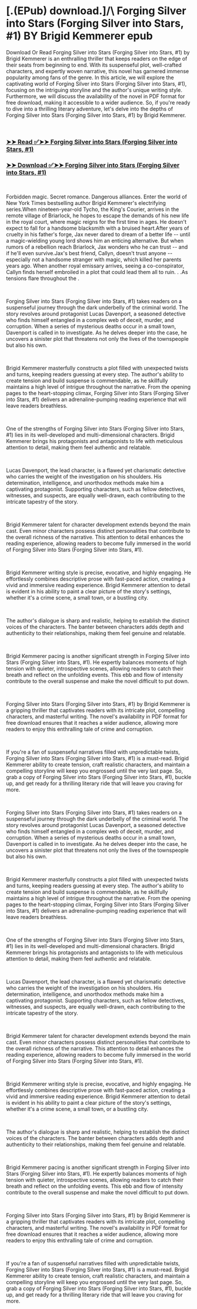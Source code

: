 # [.(EPub) download.]/\ Forging Silver into Stars (Forging Silver into Stars, #1) BY Brigid Kemmerer epub

<p>Download Or Read Forging Silver into Stars (Forging Silver into Stars, #1) by Brigid Kemmerer is an enthralling thriller that keeps readers on the edge of their seats from beginning to end. With its suspenseful plot, well-crafted characters, and expertly woven narrative, this novel has garnered immense popularity among fans of the genre. In this article, we will explore the captivating world of Forging Silver into Stars (Forging Silver into Stars, #1), focusing on the intriguing storyline and the author's unique writing style. Furthermore, we will discuss the availability of the novel in PDF format for free download, making it accessible to a wider audience. So, if you're ready to dive into a thrilling literary adventure, let's delve into the depths of Forging Silver into Stars (Forging Silver into Stars, #1) by Brigid Kemmerer.</p>
<p>&nbsp;</p>

### [➤➤ Read ✅➤➤ Forging Silver into Stars (Forging Silver into Stars, #1)](https://realpdfbooksdrive.blogspot.com/id/58484077)

### [➤➤ Download ✅➤➤ Forging Silver into Stars (Forging Silver into Stars, #1)](https://realpdfbooksdrive.blogspot.com/id/58484077)

<p>&nbsp;</p>
<p>Forbidden magic. Secret romance. Dangerous alliances. Enter the world of New York Times bestselling author Brigid Kemmerer's electrifying series.When nineteen-year-old Tycho, the King's Courier, arrives in the remote village of Briarlock, he hopes to escape the demands of his new life in the royal court, where magic reigns for the first time in ages. He doesn't expect to fall for a handsome blacksmith with a bruised heart.After years of cruelty in his father's forge, Jax never dared to dream of a better life -- until a magic-wielding young lord shows him an enticing alternative. But when rumors of a rebellion reach Briarlock, Jax wonders who he can trust -- and if he'll even survive.Jax's best friend, Callyn, doesn't trust anyone -- especially not a handsome stranger with magic, which killed her parents years ago. When another royal emissary arrives, seeing a co-conspirator, Callyn finds herself embroiled in a plot that could lead them all to ruin. . .As tensions flare throughout the .</p>
<p>&nbsp;</p>
<p>Forging Silver into Stars (Forging Silver into Stars, #1) takes readers on a suspenseful journey through the dark underbelly of the criminal world. The story revolves around protagonist Lucas Davenport, a seasoned detective who finds himself entangled in a complex web of deceit, murder, and corruption. When a series of mysterious deaths occur in a small town, Davenport is called in to investigate. As he delves deeper into the case, he uncovers a sinister plot that threatens not only the lives of the townspeople but also his own.</p>
<p>&nbsp;</p>
<p>Brigid Kemmerer masterfully constructs a plot filled with unexpected twists and turns, keeping readers guessing at every step. The author's ability to create tension and build suspense is commendable, as he skillfully maintains a high level of intrigue throughout the narrative. From the opening pages to the heart-stopping climax, Forging Silver into Stars (Forging Silver into Stars, #1) delivers an adrenaline-pumping reading experience that will leave readers breathless.</p>
<p>&nbsp;</p>
<p>One of the strengths of Forging Silver into Stars (Forging Silver into Stars, #1) lies in its well-developed and multi-dimensional characters. Brigid Kemmerer brings his protagonists and antagonists to life with meticulous attention to detail, making them feel authentic and relatable.</p>
<p>&nbsp;</p>
<p>Lucas Davenport, the lead character, is a flawed yet charismatic detective who carries the weight of the investigation on his shoulders. His determination, intelligence, and unorthodox methods make him a captivating protagonist. Supporting characters, such as fellow detectives, witnesses, and suspects, are equally well-drawn, each contributing to the intricate tapestry of the story.</p>
<p>&nbsp;</p>
<p>Brigid Kemmerer talent for character development extends beyond the main cast. Even minor characters possess distinct personalities that contribute to the overall richness of the narrative. This attention to detail enhances the reading experience, allowing readers to become fully immersed in the world of Forging Silver into Stars (Forging Silver into Stars, #1).</p>
<p>&nbsp;</p>
<p>Brigid Kemmerer writing style is precise, evocative, and highly engaging. He effortlessly combines descriptive prose with fast-paced action, creating a vivid and immersive reading experience. Brigid Kemmerer attention to detail is evident in his ability to paint a clear picture of the story's settings, whether it's a crime scene, a small town, or a bustling city.</p>
<p>&nbsp;</p>
<p>The author's dialogue is sharp and realistic, helping to establish the distinct voices of the characters. The banter between characters adds depth and authenticity to their relationships, making them feel genuine and relatable.</p>
<p>&nbsp;</p>
<p>Brigid Kemmerer pacing is another significant strength in Forging Silver into Stars (Forging Silver into Stars, #1). He expertly balances moments of high tension with quieter, introspective scenes, allowing readers to catch their breath and reflect on the unfolding events. This ebb and flow of intensity contribute to the overall suspense and make the novel difficult to put down.</p>
<p>&nbsp;</p>
<p>Forging Silver into Stars (Forging Silver into Stars, #1) by Brigid Kemmerer is a gripping thriller that captivates readers with its intricate plot, compelling characters, and masterful writing. The novel's availability in PDF format for free download ensures that it reaches a wider audience, allowing more readers to enjoy this enthralling tale of crime and corruption.</p>
<p>&nbsp;</p>
<p>If you're a fan of suspenseful narratives filled with unpredictable twists, Forging Silver into Stars (Forging Silver into Stars, #1) is a must-read. Brigid Kemmerer ability to create tension, craft realistic characters, and maintain a compelling storyline will keep you engrossed until the very last page. So, grab a copy of Forging Silver into Stars (Forging Silver into Stars, #1), buckle up, and get ready for a thrilling literary ride that will leave you craving for more.</p>
<p>&nbsp;</p>
<p>Forging Silver into Stars (Forging Silver into Stars, #1) takes readers on a suspenseful journey through the dark underbelly of the criminal world. The story revolves around protagonist Lucas Davenport, a seasoned detective who finds himself entangled in a complex web of deceit, murder, and corruption. When a series of mysterious deaths occur in a small town, Davenport is called in to investigate. As he delves deeper into the case, he uncovers a sinister plot that threatens not only the lives of the townspeople but also his own.</p>
<p>&nbsp;</p>
<p>Brigid Kemmerer masterfully constructs a plot filled with unexpected twists and turns, keeping readers guessing at every step. The author's ability to create tension and build suspense is commendable, as he skillfully maintains a high level of intrigue throughout the narrative. From the opening pages to the heart-stopping climax, Forging Silver into Stars (Forging Silver into Stars, #1) delivers an adrenaline-pumping reading experience that will leave readers breathless.</p>
<p>&nbsp;</p>
<p>One of the strengths of Forging Silver into Stars (Forging Silver into Stars, #1) lies in its well-developed and multi-dimensional characters. Brigid Kemmerer brings his protagonists and antagonists to life with meticulous attention to detail, making them feel authentic and relatable.</p>
<p>&nbsp;</p>
<p>Lucas Davenport, the lead character, is a flawed yet charismatic detective who carries the weight of the investigation on his shoulders. His determination, intelligence, and unorthodox methods make him a captivating protagonist. Supporting characters, such as fellow detectives, witnesses, and suspects, are equally well-drawn, each contributing to the intricate tapestry of the story.</p>
<p>&nbsp;</p>
<p>Brigid Kemmerer talent for character development extends beyond the main cast. Even minor characters possess distinct personalities that contribute to the overall richness of the narrative. This attention to detail enhances the reading experience, allowing readers to become fully immersed in the world of Forging Silver into Stars (Forging Silver into Stars, #1).</p>
<p>&nbsp;</p>
<p>Brigid Kemmerer writing style is precise, evocative, and highly engaging. He effortlessly combines descriptive prose with fast-paced action, creating a vivid and immersive reading experience. Brigid Kemmerer attention to detail is evident in his ability to paint a clear picture of the story's settings, whether it's a crime scene, a small town, or a bustling city.</p>
<p>&nbsp;</p>
<p>The author's dialogue is sharp and realistic, helping to establish the distinct voices of the characters. The banter between characters adds depth and authenticity to their relationships, making them feel genuine and relatable.</p>
<p>&nbsp;</p>
<p>Brigid Kemmerer pacing is another significant strength in Forging Silver into Stars (Forging Silver into Stars, #1). He expertly balances moments of high tension with quieter, introspective scenes, allowing readers to catch their breath and reflect on the unfolding events. This ebb and flow of intensity contribute to the overall suspense and make the novel difficult to put down.</p>
<p>&nbsp;</p>
<p>Forging Silver into Stars (Forging Silver into Stars, #1) by Brigid Kemmerer is a gripping thriller that captivates readers with its intricate plot, compelling characters, and masterful writing. The novel's availability in PDF format for free download ensures that it reaches a wider audience, allowing more readers to enjoy this enthralling tale of crime and corruption.</p>
<p>&nbsp;</p>
<p>If you're a fan of suspenseful narratives filled with unpredictable twists, Forging Silver into Stars (Forging Silver into Stars, #1) is a must-read. Brigid Kemmerer ability to create tension, craft realistic characters, and maintain a compelling storyline will keep you engrossed until the very last page. So, grab a copy of Forging Silver into Stars (Forging Silver into Stars, #1), buckle up, and get ready for a thrilling literary ride that will leave you craving for more.</p>
<p>&nbsp;</p>
